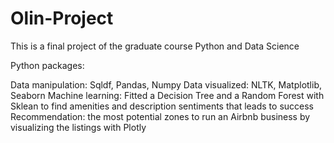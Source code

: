 # Olin-Project

This is a final project of the graduate course Python and Data Science 

Python packages:

Data manipulation: Sqldf, Pandas, Numpy 
Data visualized: NLTK, Matplotlib, Seaborn
Machine learning: Fitted a Decision Tree and a Random Forest with Sklean to find amenities and description sentiments that leads to success
Recommendation: the most potential zones to run an Airbnb business by visualizing the listings with Plotly


